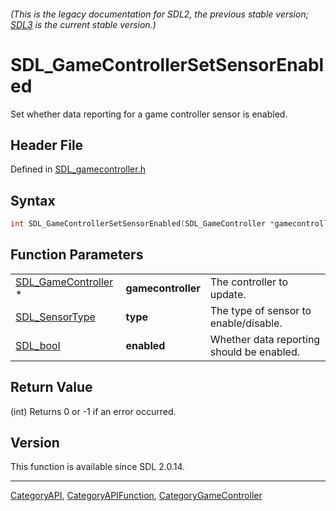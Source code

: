 ###### (This is the legacy documentation for SDL2, the previous stable version; [SDL3](https://wiki.libsdl.org/SDL3/) is the current stable version.)
# SDL_GameControllerSetSensorEnabled

Set whether data reporting for a game controller sensor is enabled.

## Header File

Defined in [SDL_gamecontroller.h](https://github.com/libsdl-org/SDL/blob/SDL2/include/SDL_gamecontroller.h)

## Syntax

```c
int SDL_GameControllerSetSensorEnabled(SDL_GameController *gamecontroller, SDL_SensorType type, SDL_bool enabled);
```

## Function Parameters

|                                            |                    |                                           |
| ------------------------------------------ | ------------------ | ----------------------------------------- |
| [SDL_GameController](SDL_GameController) * | **gamecontroller** | The controller to update.                 |
| [SDL_SensorType](SDL_SensorType)           | **type**           | The type of sensor to enable/disable.     |
| [SDL_bool](SDL_bool)                       | **enabled**        | Whether data reporting should be enabled. |

## Return Value

(int) Returns 0 or -1 if an error occurred.

## Version

This function is available since SDL 2.0.14.

----
[CategoryAPI](CategoryAPI), [CategoryAPIFunction](CategoryAPIFunction), [CategoryGameController](CategoryGameController)

